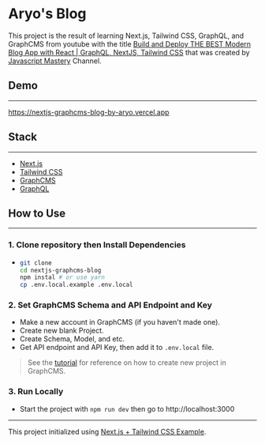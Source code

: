 # Aryo's Blog

This project is the result of learning Next.js, Tailwind CSS, GraphQL, and GraphCMS from youtube with the title [Build and Deploy THE BEST Modern Blog App with React | GraphQL, NextJS, Tailwind CSS](https://www.youtube.com/watch?v=HYv55DhgTuA) that was created by [Javascript Mastery](https://www.youtube.com/channel/UCmXmlB4-HJytD7wek0Uo97A) Channel.

## Demo

---

https://nextjs-graphcms-blog-by-aryo.vercel.app

## Stack

---

- [Next.js](https://nextjs.org)
- [Tailwind CSS](https://tailwindcss.com)
- [GraphCMS](https://graphcms.com)
- [GraphQL](https://graphql.org)


## How to Use 

---

### 1. Clone repository then Install Dependencies

- ```bash
  git clone 
  cd nextjs-graphcms-blog
  npm instal # or use yarn 
  cp .env.local.example .env.local 
  ```

### 2. Set GraphCMS Schema and API Endpoint and Key

- Make a new account in GraphCMS (if you haven't made one).
- Create new blank Project.
- Create Schema, Model, and etc.
- Get API endpoint and API Key, then add it to `.env.local` file.

> See the [tutorial](https://www.youtube.com/watch?v=HYv55DhgTuA&t=467s) for reference on how to create new project in GraphCMS.

### 3. Run Locally

- Start the project with ` npm run dev ` then go to http://localhost:3000 

---

This project initialized using [Next.js + Tailwind CSS Example](https://github.com/vercel/next.js/tree/canary/examples/with-tailwindcss).
